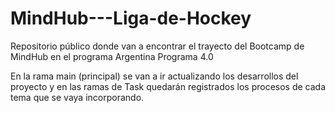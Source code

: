 # MindHub---Liga-de-Hockey
Repositorio público donde van a encontrar el trayecto del Bootcamp de MindHub en el programa Argentina Programa 4.0

En la rama main (principal) se van a ir actualizando los desarrollos del proyecto y en las ramas de Task quedarán registrados los
procesos de cada tema que se vaya incorporando.
